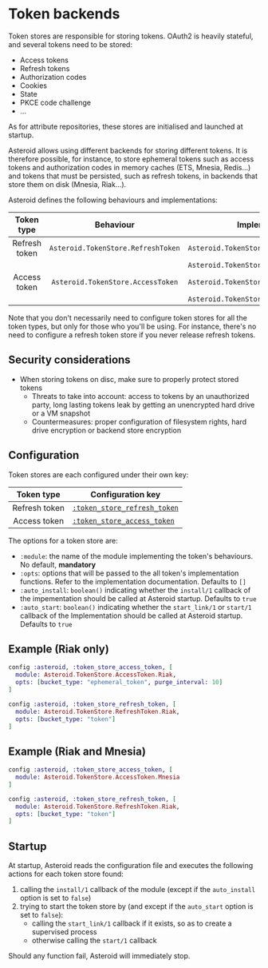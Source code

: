 # Token backends

Token stores are responsible for storing tokens. OAuth2 is heavily stateful, and several tokens
need to be stored:
- Access tokens
- Refresh tokens
- Authorization codes
- Cookies
- State
- PKCE code challenge
- ...

As for attribute repositories, these stores are initialised and launched at startup.

Asteroid allows using different backends for storing different tokens. It is therefore possible,
for instance, to store ephemeral tokens such as access tokens and authorization codes in memory
caches (ETS, Mnesia, Redis...) and tokens that must be persisted, such as refresh tokens, in
backends that store them on disk (Mnesia, Riak...).

Asteroid defines the following behaviours and implementations:

|   Token type   |          Behaviour                 | Implementation                           |
|:--------------:|:----------------------------------:|------------------------------------------|
| Refresh token  |`Asteroid.TokenStore.RefreshToken`  |`Asteroid.TokenStore.RefreshToken.Mnesia` |
|                |                                    |`Asteroid.TokenStore.RefreshToken.Riak`   |
| Access token   |`Asteroid.TokenStore.AccessToken`   |`Asteroid.TokenStore.AccessToken.Mnesia`  |
|                |                                    |`Asteroid.TokenStore.AccessToken.Riak`    |

Note that you don't necessarily need to configure token stores for all the token types, but only
for those who you'll be using. For instance, there's no need to configure a refresh token
store if you never release refresh tokens.

## Security considerations

- When storing tokens on disc, make sure to properly protect stored tokens
  - Threats to take into account: access to tokens by an unauthorized party, long lasting tokens
  leak by getting an unencrypted hard drive or a VM snapshot
  - Countermeasures: proper configuration of filesystem rights, hard drive encryption or backend
  store encryption

## Configuration

Token stores are each configured under their own key:

|    Token type    | Configuration key            |
|:----------------:|------------------------------|
| Refresh token    | [`:token_store_refresh_token`](Asteroid.Config.html#module-token_store_refresh_token) |
| Access token     | [`:token_store_access_token`](Asteroid.Config.html#module-token_store_access_token)  |

The options for a token store are:
- `:module`: the name of the module implementing the token's behaviours. No default, **mandatory**
- `:opts`: options that will be passed to the all token's implementation functions. Refer to the
implementation documentation. Defaults to `[]`
- `:auto_install`: `boolean()` indicating whether the `install/1` callback of the impementation
should be called at Asteroid startup. Defaults to `true`
- `:auto_start`: `boolean()` indicating whether the `start_link/1` or `start/1` callback of the
Implementation should be called at Asteroid startup. Defaults to `true`

## Example (Riak only)

```elixir
config :asteroid, :token_store_access_token, [
  module: Asteroid.TokenStore.AccessToken.Riak,
  opts: [bucket_type: "ephemeral_token", purge_interval: 10]
]

config :asteroid, :token_store_refresh_token, [
  module: Asteroid.TokenStore.RefreshToken.Riak,
  opts: [bucket_type: "token"]
]
```

## Example (Riak and Mnesia)

```elixir
config :asteroid, :token_store_access_token, [
  module: Asteroid.TokenStore.AccessToken.Mnesia
]

config :asteroid, :token_store_refresh_token, [
  module: Asteroid.TokenStore.RefreshToken.Riak,
  opts: [bucket_type: "token"]
]
```

## Startup

At startup, Asteroid reads the configuration file and executes the following actions for each
token store found:
1. calling the `install/1` callback of the module (except if the `auto_install` option is set
to `false`)
2. trying to start the token store by (and except if the `auto_start` option is set
to `false`):
    - calling the `start_link/1` callback if it exists, so as to create a supervised process
    - otherwise calling the `start/1` callback

Should any function fail, Asteroid will immediately stop.
